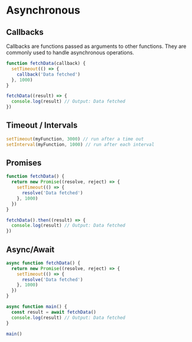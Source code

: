 # Asynchronous

## Callbacks

Callbacks are functions passed as arguments to other functions. They are commonly used to handle asynchronous operations.

```js
function fetchData(callback) {
  setTimeout(() => {
    callback('Data fetched')
  }, 1000)
}

fetchData((result) => {
  console.log(result) // Output: Data fetched
})
```

## Timeout / Intervals

```js
setTimeout(myFunction, 3000) // run after a time out
setInterval(myFunction, 1000) // run after each interval
```

## Promises

```js
function fetchData() {
  return new Promise((resolve, reject) => {
    setTimeout(() => {
      resolve('Data fetched')
    }, 1000)
  })
}

fetchData().then((result) => {
  console.log(result) // Output: Data fetched
})
```

## Async/Await

```js
async function fetchData() {
  return new Promise((resolve, reject) => {
    setTimeout(() => {
      resolve('Data fetched')
    }, 1000)
  })
}

async function main() {
  const result = await fetchData()
  console.log(result) // Output: Data fetched
}

main()
```
